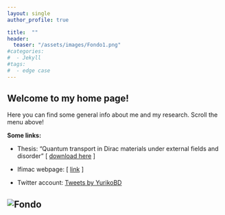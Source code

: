 ```yaml
---
layout: single
author_profile: true

title:  ""
header:
  teaser: "/assets/images/Fondo1.png"
#categories: 
#  - Jekyll
#tags:
#  - edge case
---
```


## Welcome to my home page!

Here you can find some general info about me and my research.
Scroll the menu above!

**Some links:** 
- Thesis: “Quantum transport in Dirac materials under external fields and disorder” \[ [download here](https://drive.google.com/file/d/1u1AkxGeb66apXftNUJRyG3nNK3jXIAgE/view?usp=drivesdk) \]

- Ifimac webpage: \[ [link](https://www.ifimac.uam.es/) \]

- Twitter account: <a class="twitter-timeline" href="https://twitter.com/YurikoBD?ref_src=twsrc%5Etfw">Tweets by YurikoBD</a> <script async src="https://platform.twitter.com/widgets.js" charset="utf-8"></script> 
 
![Fondo](/assets/images/Fondo1.png)
---

